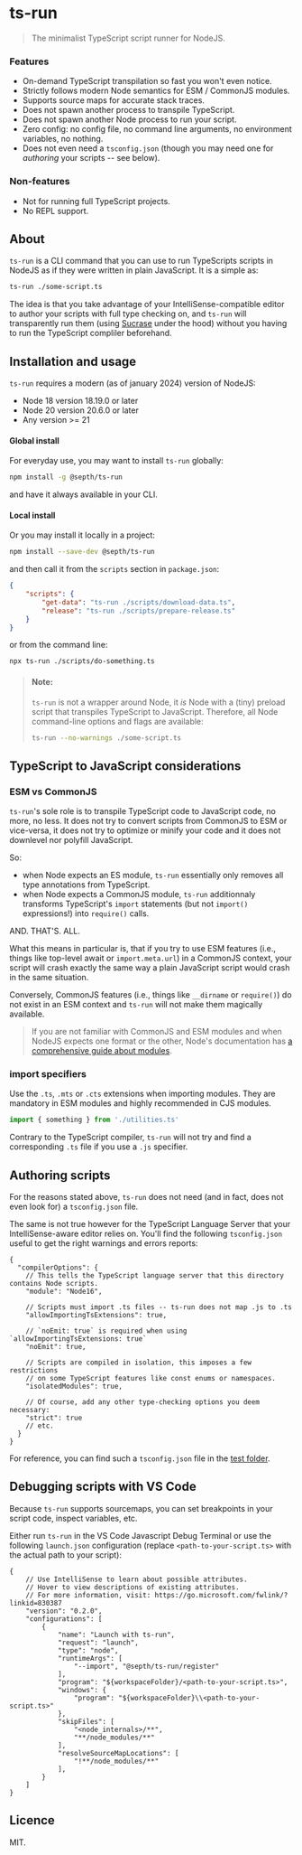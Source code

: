 # ts-run
> The minimalist TypeScript script runner for NodeJS.

### Features
- On-demand TypeScript transpilation so fast you won't even notice.
- Strictly follows modern Node semantics for ESM / CommonJS modules.
- Supports source maps for accurate stack traces.
- Does not spawn another process to transpile TypeScript.
- Does not spawn another Node process to run your script.
- Zero config: no config file, no command line arguments, no environment variables, no nothing.
- Does not even need a `tsconfig.json` (though you may need one for *authoring* your scripts -- see below).

### Non-features
- Not for running full TypeScript projects.
- No REPL support.


## About
`ts-run` is a CLI command that you can use to run TypeScripts scripts in NodeJS as if they were written in plain JavaScript. It is a simple as:

```sh
ts-run ./some-script.ts
```

The idea is that you take advantage of your IntelliSense-compatible editor to author your scripts with full type checking on, and `ts-run` will transparently run them (using [Sucrase](https://github.com/alangpierce/sucrase) under the hood) without you having to run the TypeScript compliler beforehand.


## Installation and usage
`ts-run` requires a modern (as of january 2024) version of NodeJS:
- Node 18 version 18.19.0 or later
- Node 20 version 20.6.0 or later
- Any version >= 21

#### Global install
For everyday use, you may want to install `ts-run` globally:

```sh
npm install -g @septh/ts-run
```

and have it always available in your CLI.

#### Local install
Or you may install it locally in a project:

```sh
npm install --save-dev @septh/ts-run
```

and then call it from the `scripts` section in `package.json`:

```json
{
    "scripts": {
        "get-data": "ts-run ./scripts/download-data.ts",
        "release": "ts-run ./scripts/prepare-release.ts"
    }
}
```

or from the command line:

```sh
npx ts-run ./scripts/do-something.ts
```

> #### Note:
> `ts-run` is not a wrapper around Node, it *is* Node with a (tiny) preload script that transpiles TypeScript to JavaScript. Therefore, all Node command-line options and flags are available:
>
> ```sh
> ts-run --no-warnings ./some-script.ts
> ```


## TypeScript to JavaScript considerations

### ESM vs CommonJS
`ts-run`'s sole role is to transpile TypeScript code to JavaScript code, no more, no less. It does not try to convert scripts from CommonJS to ESM or vice-versa, it does not try to optimize or minify your code and it does not downlevel nor polyfill JavaScript.

So:
- when Node expects an ES module, `ts-run` essentially only removes all type annotations from TypeScript.
- when Node expects a CommonJS module, `ts-run` additionnaly transforms TypeScript's `import` statements (but not `import()` expressions!) into `require()` calls.

AND. THAT'S. ALL.

What this means in particular is, that if you try to use ESM features (i.e., things like top-level await or `import.meta.url`) in a CommonJS context, your script will crash exactly the same way a plain JavaScript script would crash in the same situation.

Conversely, CommonJS features (i.e., things like `__dirname` or `require()`) do not exist in an ESM context and `ts-run` will not make them magically available.

> If you are not familiar with CommonJS and ESM modules and when NodeJS expects one format or the other, Node's documentation has [a comprehensive guide about modules](https://nodejs.org/docs/latest-v20.x/api/esm.html).


### import specifiers
Use the `.ts`, `.mts` or `.cts` extensions when importing modules. They are mandatory in ESM modules and highly recommended in CJS modules.

```ts
import { something } from './utilities.ts'
```

Contrary to the TypeScript compiler, `ts-run` will not try and find a corresponding `.ts` file if you use a `.js` specifier.

## Authoring scripts
For the reasons stated above, `ts-run` does not need (and in fact, does not even look for) a `tsconfig.json` file.

The same is not true however for the TypeScript Language Server that your IntelliSense-aware editor relies on. You'll find the following `tsconfig.json` useful to get the right warnings and errors reports:

```jsonc
{
  "compilerOptions": {
    // This tells the TypeScript language server that this directory contains Node scripts.
    "module": "Node16",

    // Scripts must import .ts files -- ts-run does not map .js to .ts
    "allowImportingTsExtensions": true,

    // `noEmit: true` is required when using `allowImportingTsExtensions: true`
    "noEmit": true,

    // Scripts are compiled in isolation, this imposes a few restrictions
    // on some TypeScript features like const enums or namespaces.
    "isolatedModules": true,

    // Of course, add any other type-checking options you deem necessary:
    "strict": true
    // etc.
  }
}
```
For reference, you can find such a `tsconfig.json` file in the [test folder](./test/tsconfig.json).

## Debugging scripts with VS Code

Because `ts-run` supports sourcemaps, you can set breakpoints in your script code, inspect variables, etc.

Either run `ts-run` in the VS Code Javascript Debug Terminal or use the following `launch.json` configuration (replace `<path-to-your-script.ts>` with the actual path to your script):

```jsonc
{
    // Use IntelliSense to learn about possible attributes.
    // Hover to view descriptions of existing attributes.
    // For more information, visit: https://go.microsoft.com/fwlink/?linkid=830387
    "version": "0.2.0",
    "configurations": [
        {
            "name": "Launch with ts-run",
            "request": "launch",
            "type": "node",
            "runtimeArgs": [
                "--import", "@septh/ts-run/register"
            ],
            "program": "${workspaceFolder}/<path-to-your-script.ts>",
            "windows": {
                "program": "${workspaceFolder}\\<path-to-your-script.ts>"
            },
            "skipFiles": [
                "<node_internals>/**",
                "**/node_modules/**"
            ],
            "resolveSourceMapLocations": [
                "!**/node_modules/**"
            ],
        }
    ]
}
```


## Licence
MIT.
